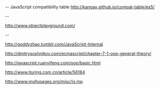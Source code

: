 --
JavaScript compatibility table
http://kangax.github.io/compat-table/es5/

--

http://www.objectplayground.com/

--

http://goddyzhao.tumblr.com/JavaScript-Internal


http://dmitrysoshnikov.com/ecmascript/chapter-7-1-oop-general-theory/


http://javascript.ruanyifeng.com/oop/basic.html


http://www.ituring.com.cn/article/56184


http://www.mollypages.org/misc/js.mp


